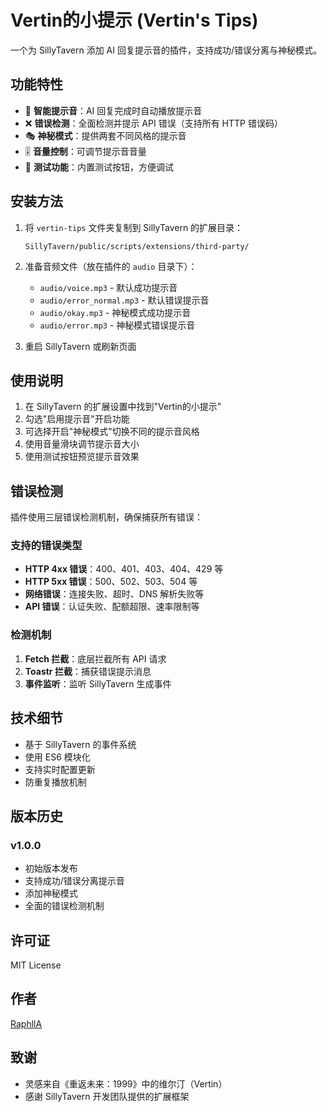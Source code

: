 # Vertin的小提示 (Vertin's Tips)

一个为 SillyTavern 添加 AI 回复提示音的插件，支持成功/错误分离与神秘模式。

## 功能特性

- 🔔 **智能提示音**：AI 回复完成时自动播放提示音
- ❌ **错误检测**：全面检测并提示 API 错误（支持所有 HTTP 错误码）
- 🎭 **神秘模式**：提供两套不同风格的提示音
- 🎚️ **音量控制**：可调节提示音音量
- 🧪 **测试功能**：内置测试按钮，方便调试

## 安装方法

1. 将 `vertin-tips` 文件夹复制到 SillyTavern 的扩展目录：
   ```
   SillyTavern/public/scripts/extensions/third-party/
   ```

2. 准备音频文件（放在插件的 `audio` 目录下）：
   - `audio/voice.mp3` - 默认成功提示音
   - `audio/error_normal.mp3` - 默认错误提示音
   - `audio/okay.mp3` - 神秘模式成功提示音
   - `audio/error.mp3` - 神秘模式错误提示音

3. 重启 SillyTavern 或刷新页面

## 使用说明

1. 在 SillyTavern 的扩展设置中找到"Vertin的小提示"
2. 勾选"启用提示音"开启功能
3. 可选择开启"神秘模式"切换不同的提示音风格
4. 使用音量滑块调节提示音大小
5. 使用测试按钮预览提示音效果

## 错误检测

插件使用三层错误检测机制，确保捕获所有错误：

### 支持的错误类型
- **HTTP 4xx 错误**：400、401、403、404、429 等
- **HTTP 5xx 错误**：500、502、503、504 等
- **网络错误**：连接失败、超时、DNS 解析失败等
- **API 错误**：认证失败、配额超限、速率限制等

### 检测机制
1. **Fetch 拦截**：底层拦截所有 API 请求
2. **Toastr 拦截**：捕获错误提示消息
3. **事件监听**：监听 SillyTavern 生成事件

## 技术细节

- 基于 SillyTavern 的事件系统
- 使用 ES6 模块化
- 支持实时配置更新
- 防重复播放机制

## 版本历史

### v1.0.0
- 初始版本发布
- 支持成功/错误分离提示音
- 添加神秘模式
- 全面的错误检测机制

## 许可证

MIT License

## 作者

[RaphllA](https://github.com/RaphllA)

## 致谢

- 灵感来自《重返未来：1999》中的维尔汀（Vertin）
- 感谢 SillyTavern 开发团队提供的扩展框架